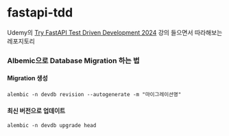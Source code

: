 # fastapi-tdd

Udemy의 [Try FastAPI Test Driven Development 2024](https://www.udemy.com/course/try-fastapi-api-test-driven-development/) 강의 들으면서 따라해보는 레포지토리

### Albemic으로 Database Migration 하는 법

#### Migration 생성
```
alembic -n devdb revision --autogenerate -m "마이그레이션명"
```

#### 최신 버전으로 업데이트
```
alembic -n devdb upgrade head
```